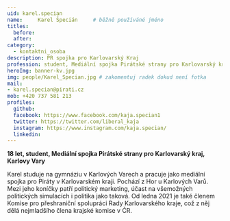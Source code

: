 ```yaml
---
uid: karel.specian
name:     Karel Špecián  	# běžně používáné jméno
titles:
  before:
  after:
category:
  - kontaktni_osoba
description: PR spojka pro Karlovarský Kraj
profession: student, Mediální spojka Pirátské strany pro Karlovarský kraj
heroImg: banner-kv.jpg
img: people/Karel_Specian.jpg # zakomentuj radek dokud není fotka
mail:
- karel.specian@pirati.cz
mob: +420 737 581 213
profiles:
  github:
  facebook: https://www.facebook.com/kaja.specian1
  twitter: https://twitter.com/liberal_kaja
  instagram: https://www.instagram.com/kaja.specian/
  linkedin:
---
```

**18 let, student, Mediální spojka Pirátské strany pro Karlovarský kraj, Karlovy Vary**

Karel studuje na gymnáziu v Karlových Varech a pracuje jako mediální spojka pro Piráty v Karlovarském kraji.
Pochází z Hor u Karlových Varů. 
Mezi jeho koníčky patří politický marketing, účast na všemožných politických simulacích i politika jako taková.
Od ledna 2021 je také členem Komise pro přeshraniční spolupráci Rady Karlovarského kraje, což z něj dělá nejmladšího člena krajské komise v ČR.
